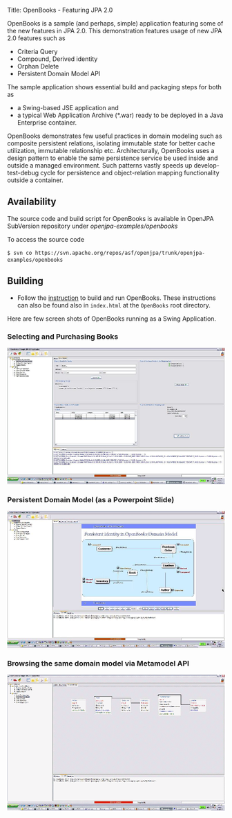 Title: OpenBooks - Featuring JPA 2.0

<a name="OpenBooks-Featuring-JPA-2.0"></a>


OpenBooks is a sample (and perhaps, simple) application featuring some of
the new features in JPA 2.0.
This demonstration features usage of new JPA 2.0 features such as 

  * Criteria Query
  * Compound, Derived identity
  * Orphan Delete
  * Persistent Domain Model API 

The sample application shows essential build and packaging steps for both
as 

  * a Swing-based JSE application and 
  * a typical Web Application Archive (*.war) ready to be deployed in a
Java Enterprise container.  

OpenBooks demonstrates few useful practices in domain modeling such as
composite persistent relations,
isolating immutable state for better cache utilization, immutable
relationship etc. Architecturally,
OpenBooks uses a design pattern to enable the same persistence service be
used inside and outside
a managed environment. Such patterns vastly speeds up develop-test-debug
cycle for persistence and
object-relation mapping functionality outside a container.   


<a name="OpenBooks-FeaturingJPA2.0-Availability"></a>

## Availability
The source code and build script for OpenBooks is available in OpenJPA
SubVersion repository under *openjpa-examples/openbooks*

To access the source code

    $ svn co https://svn.apache.org/repos/asf/openjpa/trunk/openjpa-examples/openbooks

<a name="OpenBooks-FeaturingJPA2.0-Building"></a>

## Building

  * Follow the [instruction](building-and-running-openbooks.html)
 to build and run OpenBooks. 
These instructions can also be found also in `index.html` at the `OpenBooks` root directory.

Here are few screen shots of OpenBooks running as a Swing Application.

<a name="OpenBooks-FeaturingJPA2.0-SelectingandPurchasingBooks"></a>

### Selecting and Purchasing Books 
![OpenBooks.ScreenShot1.JPG](images/OpenBooks.ScreenShot1.JPG)
  
<a name="OpenBooks-FeaturingJPA2.0-PersistentDomainModel(asaPowerpointSlide)"></a>

### Persistent Domain Model (as a Powerpoint Slide)
![OpenBooks.ScreenShot2.JPG](images/OpenBooks.ScreenShot2.JPG)

<a name="OpenBooks-FeaturingJPA2.0-BrowsingthesamedomainmodelviaMetamodelAPI"></a>

### Browsing the same domain model via Metamodel API 
![OpenBooks.ScreenShot3.JPG](images/OpenBooks.ScreenShot3.JPG)

